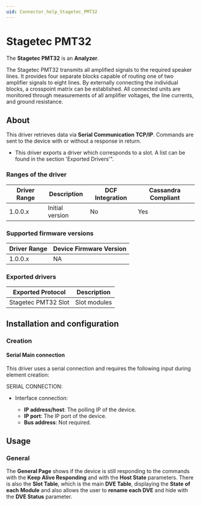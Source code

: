 ```yaml
---
uid: Connector_help_Stagetec_PMT32
---
```


# Stagetec PMT32

The **Stagetec PMT32** is an **Analyzer**.

The Stagetec PMT32 transmits all amplified signals to the required speaker lines. It provides four separate blocks capable of routing one of two amplifier signals to eight lines. By externally connecting the individual blocks, a crosspoint matrix can be established. All connected units are monitored through measurements of all amplifier voltages, the line currents, and ground resistance.

## About

This driver retrieves data via **Serial Communication TCP/IP**. Commands are sent to the device with or without a response in return.

- This driver exports a driver which corresponds to a slot. A list can be found in the section 'Exported Drivers'".

### Ranges of the driver

| **Driver Range** | **Description** | **DCF Integration** | **Cassandra Compliant** |
|------------------|-----------------|---------------------|-------------------------|
| 1.0.0.x          | Initial version | No                  | Yes                     |

### Supported firmware versions

| **Driver Range** | **Device Firmware Version** |
|------------------|-----------------------------|
| 1.0.0.x          | NA                          |

### Exported drivers

| **Exported Protocol** | **Description** |
|-----------------------|-----------------|
| Stagetec PMT32 Slot   | Slot modules    |

## Installation and configuration

### Creation

#### Serial Main connection

This driver uses a serial connection and requires the following input during element creation:

SERIAL CONNECTION:

- Interface connection:

  - **IP address/host**: The polling IP of the device.
  - **IP port**: The IP port of the device.
  - **Bus address**: Not required.

## Usage

### General

The **General Page** shows if the device is still responding to the commands with the **Keep Alive Responding** and with the **Host State** parameters.
There is also the **Slot Table**, which is the main **DVE Table**, displaying the **State** **of each** **Module** and also allows the user to **rename each DVE** and hide with the **DVE Status** parameter.
